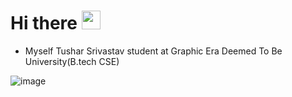 # Hi there <img src="https://raw.githubusercontent.com/MartinHeinz/MartinHeinz/master/wave.gif" width="30px">


* Myself Tushar Srivastav student at Graphic Era Deemed To Be University(B.tech CSE)

![image](https://user-images.githubusercontent.com/71928146/136748758-35fa66ce-8374-4a37-8fd1-3c0edaf3e0ff.png)
















